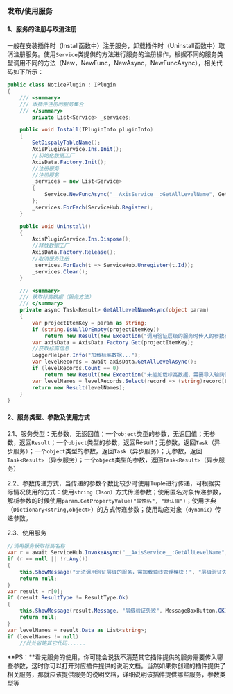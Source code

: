 ### 发布/使用服务

#### 1、服务的注册与取消注册

一般在安装插件时（Install函数中）注册服务，卸载插件时（Uninstall函数中）取消注册服务。使用`Service`类提供的方法进行服务的注册操作，根据不同的服务类型调用不同的方法（New，NewFunc，NewAsync，NewFuncAsync），相关代码如下所示：

```C#
public class NoticePlugin : IPlugin
{
    /// <summary>
    /// 本插件注册的服务集合
    /// </summary>
        private List<Service> _services;

    public void Install(IPluginInfo pluginInfo)
    {
        SetDispalyTableName();
        AxisPluginService.Ins.Init();
        //初始化数据工厂
        AxisData.Factory.Init();
        //注册服务
        //注册服务
        _services = new List<Service>
        {
            Service.NewFuncAsync("__AxisService__:GetAllLevelName", GetAllLevelNameAsync)
        };
        _services.ForEach(ServiceHub.Register);
    }

    public void Uninstall()
    {
        AxisPluginService.Ins.Dispose();
        //释放数据工厂
        AxisData.Factory.Release();
        //取消服务注册
        _services.ForEach(t => ServiceHub.Unregister(t.Id));
        _services.Clear();
    }

    /// <summary>
    /// 获取标高数据（服务方法）
    /// </summary>
    private async Task<Result> GetAllLevelNameAsync(object param)
    {
        var projectItemKey = param as string;
        if (string.IsNullOrEmpty(projectItemKey))
            return new Result(new Exception("调用验证层级的服务时传入的参数有误！"));
        var axisData = AxisData.Factory.Get(projectItemKey);
        //获取标高信息
        LoggerHelper.Info("加载标高数据...");
        var levelRecords = await axisData.GetAllLevelAsync();
        if (levelRecords.Count == 0)
            return new Result(new Exception("未能加载标高数据，需要导入轴网信息！"));
        var levelNames = levelRecords.Select(record => (string)record[Level.ColName]).ToList();
        return new Result(levelNames);
    }
}
```

#### 2、服务类型、参数及使用方式

2.1、服务类型：无参数，无返回值；一个`object`类型的参数，无返回值；无参数，返回`Result`；一个`object`类型的参数，返回Result；无参数，返回`Task`（异步服务）；一个`object`类型的参数，返回`Task`（异步服务）；无参数，返回`Task<Result>`（异步服务）；一个`object`类型的参数，返回`Task<Result>`（异步服务）

2.2、参数传递方式，当传递的参数个数比较少时使用Tuple进行传递，可根据实际情况使用的方式：使用`string（Json）`方式传递参数；使用匿名对象传递参数，解析参数的时候使用`param.GetPropertyValue("属性名", "默认值")`；使用字典（`Dictionary<string,object>`）的方式传递参数；使用动态对象（`dynamic）`传递参数。

2.3、使用服务

```c#
//调用服务获取标高名称
var r = await ServiceHub.InvokeAsync("__AxisService__:GetAllLevelName", "FFD12133-3C36-4ADE-A2AF-FF728494434F");
if (r == null || !r.Any())
{
    this.ShowMessage("无法调用验证层级的服务，需加载轴线管理模块！", "层级验证失败", MessageBoxButton.OK);
    return null;
}
var result = r[0];
if (result.ResultType != ResultType.Ok)
{
    this.ShowMessage(result.Message, "层级验证失败", MessageBoxButton.OK);
    return null;
}
var levelNames = result.Data as List<string>;
if (levelNames != null)
    //此处省略其它代码......
```

**PS：**看完服务的使用，你可能会说我不清楚其它插件提供的服务需要传入哪些参数，这时你可以打开对应插件提供的说明文档。当然如果你创建的插件提供了相关服务，那就应该提供服务的说明文档，详细说明该插件提供哪些服务，参数类型等